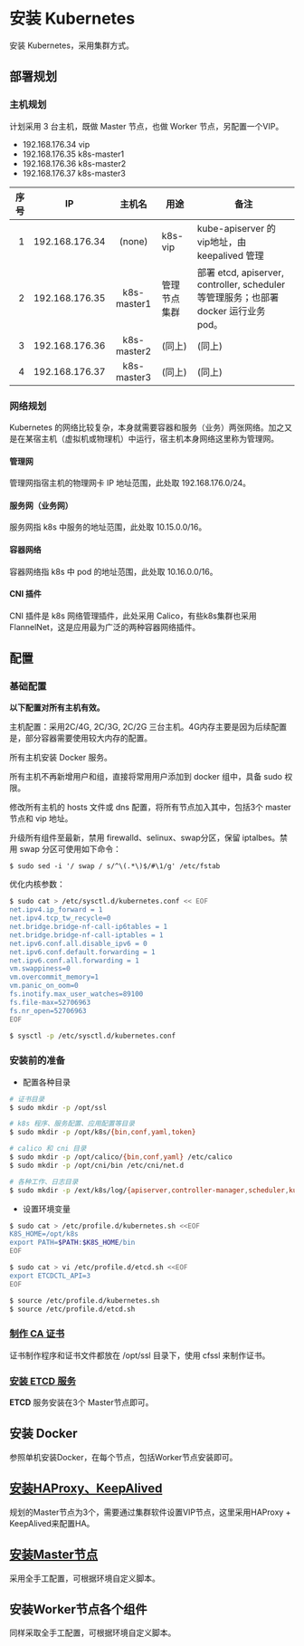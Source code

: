 # 安装 **Kubernetes**

安装 Kubernetes，采用集群方式。

## 部署规划

### 主机规划

计划采用 3 台主机，既做 Master 节点，也做 Worker 节点，另配置一个VIP。

- 192.168.176.34 vip
- 192.168.176.35 k8s-master1
- 192.168.176.36 k8s-master2
- 192.168.176.37 k8s-master3

|序号|IP|主机名|用途|备注|
| -: | - | :-: | - | - |
|1|192.168.176.34|(none)|k8s-vip|kube-apiserver 的 vip地址，由 keepalived 管理|
|2|192.168.176.35|k8s-master1|管理节点集群|部署 etcd, apiserver, controller, scheduler 等管理服务；也部署 docker 运行业务 pod。|
|3|192.168.176.36|k8s-master2|(同上)|(同上)|
|4|192.168.176.37|k8s-master3|(同上)|(同上)|

### 网络规划

Kubernetes 的网络比较复杂，本身就需要容器和服务（业务）两张网络。加之又是在某宿主机（虚拟机或物理机）中运行，宿主机本身网络这里称为管理网。

#### 管理网

管理网指宿主机的物理网卡 IP 地址范围，此处取 192.168.176.0/24。

#### 服务网（业务网）

服务网指 k8s 中服务的地址范围，此处取 10.15.0.0/16。

#### 容器网络

容器网络指 k8s 中 pod 的地址范围，此处取 10.16.0.0/16。

#### CNI 插件

CNI 插件是 k8s 网络管理插件，此处采用 Calico，有些k8s集群也采用 FlannelNet，这是应用最为广泛的两种容器网络插件。

## 配置

### 基础配置

**以下配置对所有主机有效。**

主机配置：采用2C/4G, 2C/3G, 2C/2G 三台主机。4G内存主要是因为后续配置是，部分容器需要使用较大内存的配置。

所有主机安装 Docker 服务。

所有主机不再新增用户和组，直接将常用用户添加到 docker 组中，具备 sudo 权限。

修改所有主机的 hosts 文件或 dns 配置，将所有节点加入其中，包括3个 master 节点和 vip 地址。

升级所有组件至最新，禁用 firewalld、selinux、swap分区，保留 iptalbes。禁用 swap 分区可使用如下命令：

`$ sudo sed -i '/ swap / s/^\(.*\)$/#\1/g' /etc/fstab`

优化内核参数：

```bash
$ sudo cat > /etc/sysctl.d/kubernetes.conf << EOF
net.ipv4.ip_forward = 1
net.ipv4.tcp_tw_recycle=0
net.bridge.bridge-nf-call-ip6tables = 1
net.bridge.bridge-nf-call-iptables = 1
net.ipv6.conf.all.disable_ipv6 = 0
net.ipv6.conf.default.forwarding = 1
net.ipv6.conf.all.forwarding = 1
vm.swappiness=0
vm.overcommit_memory=1
vm.panic_on_oom=0
fs.inotify.max_user_watches=89100
fs.file-max=52706963
fs.nr_open=52706963
EOF

$ sysctl -p /etc/sysctl.d/kubernetes.conf
```

### 安装前的准备

- 配置各种目录

```bash
# 证书目录
$ sudo mkdir -p /opt/ssl

# k8s 程序、服务配置、应用配置等目录
$ sudo mkdir -p /opt/k8s/{bin,conf,yaml,token}

# calico 和 cni 目录
$ sudo mkdir -p /opt/calico/{bin,conf,yaml} /etc/calico
$ sudo mkdir -p /opt/cni/bin /etc/cni/net.d

# 各种工作、日志目录
$ sudo mkdir -p /ext/k8s/log/{apiserver,controller-manager,scheduler,kubelet} /ext/etcd /var/lib/calico
```

- 设置环境变量

```bash
$ sudo cat > /etc/profile.d/kubernetes.sh <<EOF
K8S_HOME=/opt/k8s
export PATH=$PATH:$K8S_HOME/bin
EOF

$ sudo cat > vi /etc/profile.d/etcd.sh <<EOF
export ETCDCTL_API=3
EOF

$ source /etc/profile.d/kubernetes.sh
$ source /etc/profile.d/etcd.sh
```

### [制作 **CA** 证书](ca/README.md)

证书制作程序和证书文件都放在 /opt/ssl 目录下，使用 cfssl 来制作证书。

### [安装 **ETCD** 服务](etcd/README.md)

**ETCD** 服务安装在3个 Master节点即可。

## 安装 Docker

参照单机安装Docker，在每个节点，包括Worker节点安装即可。

## [安装HAProxy、KeepAlived](master/HA.md)

规划的Master节点为3个，需要通过集群软件设置VIP节点，这里采用HAProxy + KeepAlived来配置HA。

## [安装Master节点](master/README.md)

采用全手工配置，可根据环境自定义脚本。

## 安装Worker节点各个组件

同样采取全手工配置，可根据环境自定义脚本。
